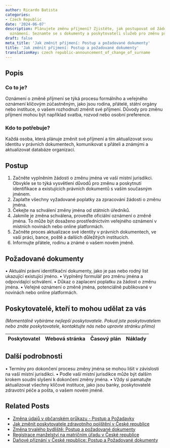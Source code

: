 ```yaml
---
author: Ricardo Batista
categories:
- Czech Republic
date: '2024-06-07'
description: Plánujete změnu příjmení? Zjistěte, jak postupovat od žádosti až po oficiální
  oznámení. Seznamte se s dokumenty a poskytovateli služeb pro změnu příjmení.
draft: false
meta_title: 'Jak změnit příjmení: Postup a požadované dokumenty'
title: 'Jak změnit příjmení: Postup a požadované dokumenty'
translationKey: czech republic-announcement_of_change_of_surname
---
```



## Popis
### Co to je?
Oznámení o změně příjmení se týká procesu formálního a veřejného oznámení klíčovým zúčastněným, jako jsou rodina, přátelé, státní orgány nebo instituce, o vašem rozhodnutí změnit své příjmení. Důvody pro změnu příjmení mohou být například svatba, rozvod nebo osobní preference.

### Kdo to potřebuje?
Každá osoba, která plánuje změnit své příjmení a tím aktualizovat svou identitu v právních dokumentech, komunikovat s přáteli a známými a aktualizovat databáze organizací.

## Postup
1. Začněte vyplněním žádosti o změnu jména ve vaší místní jurisdikci. Obvykle se to týká vysvětlení důvodů pro změnu a poskytnutí identifikace a existujících právních dokumentů s vaším současným jménem.
2. Zaplaťte všechny vyžadované poplatky za zpracování žádosti o změnu jména.
3. Čekejte na schválení změny jména od státních úředníků.
4. Jakmile je změna schválena, proveďte oficiální oznámení o změně jména. To může být dosaženo prostřednictvím veřejného oznámení v místních novinách nebo online platformách.
5. Začněte proces aktualizace své identity v právních dokumentech, ve vaší práci, bance, poště a dalších důležitých institucích.
6. Informujte přátele, rodinu a známé o vašem novém jméně.

## Požadované dokumenty
• Aktuální právní identifikační dokumenty, jako je pas nebo rodný list ukazující existující jméno.
• Vyplněný formulář pro změnu jména a odpovídající schválení.
• Důkaz o zaplacení poplatku za žádost o změnu jména.
• Veřejné oznámení o změně jména, potenciálně publikované v novinách nebo online platformách.

## Poskytovatelé, kteří to mohou udělat za vás

_(Momentálně vybíráme nejlepší poskytovatele. Pokud jste poskytovatelem nebo znáte poskytovatele, kontaktujte nás nebo upravte stránku přímo)_

| Poskytovatel    |     Webová stránka  |     Časový plán   |      Náklady    |
| :-------------: | :-------------: |  :-------------: | :-------------: |


## Další podrobnosti
• Termíny pro dokončení procesu změny jména se mohou lišit v závislosti na vaší místní jurisdikci.
• Podle vaší místní jurisdikce může být dalším krokem soudní slyšení k dokončení změny jména.
• Vždy si pamatujte aktualizovat všechny klíčové instituce, jako jsou banky, poskytovatelé zdravotní péče a pošta, o vašem novém jméně.
## Related Posts

- [Změna údajů v občanském průkazu - Postup a Požadavky](https://tramitit.com/cs/guides/czech-republic/zadost_o_zmenu_udaju_v_obcanskem_prukazu/)
- [Jak změnit poskytovatele zdravotního pojištění v České republice](https://tramitit.com/cs/guides/czech-republic/zmena_zdravotni_pojistovny/)
- [Změna trvalého bydliště: Postup a požadované dokumenty](https://tramitit.com/cs/guides/czech-republic/zmena_trvaleho_bydliste/)
- [Registrace manželství na matričním úřadu v České republice](https://tramitit.com/cs/guides/czech-republic/matrika_-_snatek/)
- [Daňové přiznání v České republice: Postup a Požadované dokumenty](https://tramitit.com/cs/guides/czech-republic/podani_danoveho_priznani/)